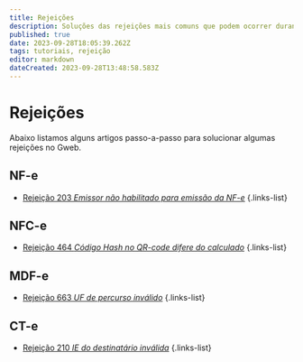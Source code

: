 ```yaml
---
title: Rejeições
description: Soluções das rejeições mais comuns que podem ocorrer durante o uso do sistema. 
published: true
date: 2023-09-28T18:05:39.262Z
tags: tutoriais, rejeição
editor: markdown
dateCreated: 2023-09-28T13:48:58.583Z
---
```


# Rejeições
Abaixo listamos alguns artigos passo-a-passo para solucionar algumas rejeições no Gweb.

## NF-e
- [Rejeição 203 *Emissor não habilitado para emissão da NF-e*](/pt-br/rejeicoes/rejeicao-203-emissor-nao-habilitado-para-emissao-da-nf-e)
{.links-list}
## NFC-e
- [Rejeição 464 *Código Hash no QR-code difere do calculado*](/pt-br/rejeicoes/rejeicao-464-codigo-hash-no-qr-code-difere-do-calculado)
{.links-list}

## MDF-e
- [Rejeição 663 *UF de percurso inválido*](/pt-br/rejeicoes/rejeicao-663-percurso-informado-invalido)
{.links-list}

## CT-e
- [Rejeição 210 *IE do destinatário inválida*](/pt-br/rejeicoes/rejeicao-210-ie-do-destinatario-invalida)
{.links-list}
